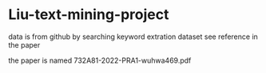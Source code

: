 # Liu-text-mining-project

data is from github by searching keyword extration dataset see reference in the paper

the paper is named 732A81-2022-PRA1-wuhwa469.pdf
